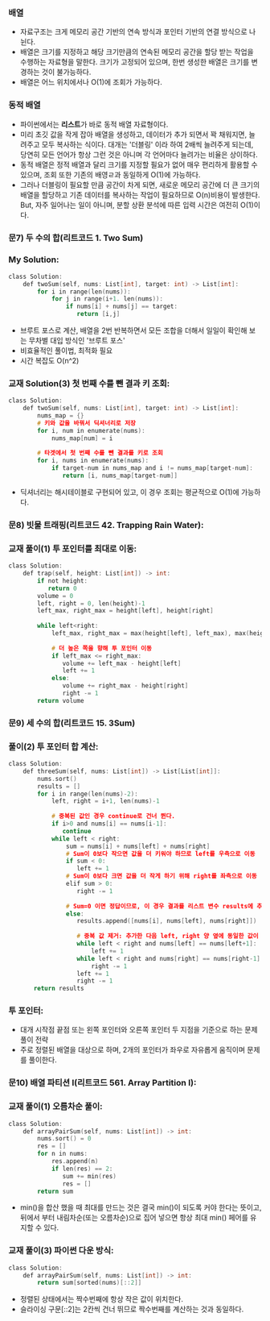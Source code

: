 ### 배열
* 자료구조는 크게 메모리 공간 기반의 연속 방식과 포인터 기반의 연결 방식으로 나뉜다.
* 배열은 크기를 지정하고 해당 크기만큼의 연속된 메모리 공간을 할당 받는 작업을 수행하는 자료형을 말한다. 크기가 고정되어 있으며, 한번 생성한 배열은 크기를 변경하는 것이 불가능하다.
* 배열은 어느 위치에서나 O(1)에 조회가 가능하다.

### 동적 배열
* 파이썬에서는 **리스트**가 바로 동적 배열 자료형이다. 
* 미리 초깃 값을 작게 잡아 배열을 생성하고, 데이터가 추가 되면서 꽉 채워지면, 늘려주고 모두 복사하는 식이다. 대개는 '더블링' 이라 하여 2배씩 늘려주게 되는데, 당연히 모든 언어가 항상 
그런 것은 아니며 각 언어마다 늘려가는 비율은 상이하다.
* 동적 배열은 정적 배열과 달리 크기를 지정할 필요가 없어 매우 편리하게 활용할 수 있으며, 조회 또한 기존의 배영ㄹ과 동일하게 O(1)에 가능하다.
* 그러나 더블링이 필요할 만큼 공간이 차게 되면, 새로운 메모리 공간에 더 큰 크기의 배열을 할당하고 기존 데이터를 복사하는 작업이 필요하므로 O(n)비용이 발생한다. But, 자주 일어나는 일이
아니며, 분할 상환 분석에 따른 입력 시간은 여전히 O(1)이다. 

### 문7) 두 수의 합(리트코드 1. Two Sum)

### My Solution:

```c
class Solution:
    def twoSum(self, nums: List[int], target: int) -> List[int]:
        for i in range(len(nums)):
            for j in range(i+1. len(nums)):
                if nums[i] + nums[j] == target:
                   return [i,j]
```

* 브루트 포스로 계산, 배열을 2번 반복하면서 모든 조합을 더해서 일일이 확인해 보는 무차별 대입 방식인 '브루트 포스'
* 비효율적인 풀이법, 최적화 필요
* 시간 복잡도 O(n^2)

### 교재 Solution(3) 첫 번째 수를 뺀 결과 키 조회:


```c
class Solution:
    def twoSum(self, nums: List[int], target: int) -> List[int]:
        nums_map = {}
        # 키와 값을 바꿔서 딕셔너리로 저장
        for i, num in enumerate(nums):
            nums_map[num] = i
        
        # 타겟에서 첫 번째 수를 뺀 결과를 키로 조회
        for i, nums in enumerate(nums):
            if target-num in nums_map and i != nums_map[target-num]:
               return [i, nums_map[target-num]]
```

* 딕셔너리는 해시테이블로 구현되어 있고, 이 경우 조회는 평균적으로 O(1)에 가능하다.

### 문8) 빗물 트래핑(리트코드 42. Trapping Rain Water):

### 교재 풀이(1) 투 포인터를 최대로 이동:

```c
class Solution:
    def trap(self, height: List[int]) -> int:
        if not height:
           return 0
        volume = 0
        left, right = 0, len(height)-1
        left_max, right_max = height[left], height[right]
        
        while left<right:
            left_max, right_max = max(height[left], left_max), max(height[right], right_max)
            
            # 더 높은 쪽을 향해 투 포인터 이동
            if left_max <= right_max:
               volume += left_max - height[left]
               left += 1
            else:
               volume += right_max - height[right]
               right -= 1
        return volume
```


### 문9) 세 수의 합(리트코드 15. 3Sum)

### 풀이(2) 투 포인터 합 계산:

```c
class Solution:
    def threeSum(self, nums: List[int]) -> List[List[int]]:
        nums.sort()
        results = []
        for i in range(len(nums)-2):
            left, right = i+1, len(nums)-1
            
            # 중복된 값인 경우 continue로 건너 뛴다.
            if i>0 and nums[i] == nums[i-1]:
               continue
            while left < right:
                sum = nums[i] + nums[left] + nums[right]
                # Sum이 0보다 작으면 값을 더 키워야 하므로 left를 우측으로 이동
                if sum < 0: 
                   left += 1
                # Sum이 0보다 크면 값을 더 작게 하기 위해 right를 좌측으로 이동
                elif sum > 0:
                   right -= 1
                
                # Sum=0 이면 정답이므로, 이 경우 결과를 리스트 변수 results에 추가 
                else:
                   results.append([nums[i], nums[left], nums[right]])
                   
                   # 중복 값 제거: 추가한 다음 left, right 양 옆에 동일한 값이 있을 수 있으므로 이를 left += 1, right -= 1로 반복해서 스킵하도록 한다. 
                   while left < right and nums[left] == nums[left+1]:
                       left += 1
                   while left < right and nums[right] == nums[right-1]:
                       right -= 1
                   left += 1
                   right -= 1
       return results
```

### 투 포인터:
- 대개 시작점 끝점 또는 왼쪽 포인터와 오른쪽 포인터 두 지점을 기준으로 하는 문제풀이 전략
- 주로 정렬된 배열을 대상으로 하며, 2개의 포인터가 좌우로 자유롭게 움직이며 문제를 풀이한다. 


### 문10) 배열 파티션 I(리트코드 561. Array Partition I):


### 교재 풀이(1) 오름차순 풀이:

```c
class Solution:
    def arrayPairSum(self, nums: List[int]) -> int:
        nums.sort() = 0
        res = []
        for n in nums:
            res.append(n)
            if len(res) == 2:
               sum += min(res)
               res = []
        return sum
```
* min()을 합산 했을 때 최대를 만드는 것은 결국 min()이 되도록 커야 한다는 뜻이고, 뒤에서 부터 내림차순(또는 오름차순)으로 집어 넣으면 항상 최대 min() 페어를 유지할 수 있다.


### 교재 풀이(3) 파이썬 다운 방식:


```c
class Solution:
    def arrayPairSum(self, nums: List[int]) -> int:
        return sum[sorted(nums)[::2]]
```

* 정렬된 상태에서는 짝수번째에 항상 작은 값이 위치한다. 
* 슬라이싱 구문[::2]는 2칸씩 건너 뛰므로 짝수번째를 계산하는 것과 동일하다.












